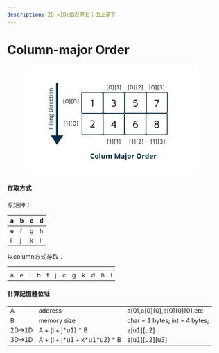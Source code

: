 ```yaml
---
description: 2D->1D:由左至右；由上至下
---
```


# Column-major Order

<figure><img src="../../.gitbook/assets/Colum-Major-Order.jpg" alt=""><figcaption></figcaption></figure>

#### 存取方式

原矩陣：

| a | b | c | d |
| - | - | - | - |
| e | f | g | h |
| i | j | k | l |

以column方式存取：

<table data-header-hidden data-full-width="false"><thead><tr><th></th><th></th><th></th><th></th><th></th><th></th><th></th><th></th><th></th><th></th><th></th><th></th></tr></thead><tbody><tr><td>a</td><td>e</td><td>i</td><td>b</td><td>f</td><td>j</td><td>c</td><td>g</td><td>k</td><td>d</td><td>h</td><td>l</td></tr></tbody></table>

#### 計算記憶體位址

|        |                                  |                                    |
| ------ | -------------------------------- | ---------------------------------- |
| A      | address                          | a\[0],a\[0]\[0],a\[0]\[0]\[0],etc. |
| B      | memory size                      | char = 1 bytes; int = 4 bytes;     |
| 2D->1D | A + (i + j\*u1) \* B             | a\[u1]\[u2]                        |
| 3D->1D | A + (i + j\*u1 + k\*u1\*u2) \* B | a\[u1]\[u2]\[u3]                   |


